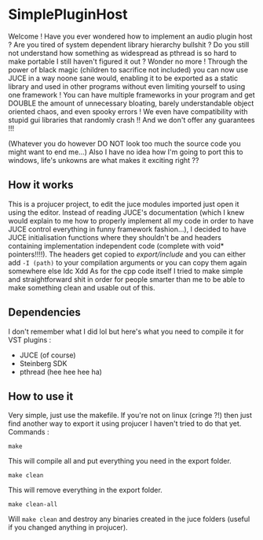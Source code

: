 # SimplePluginHost

Welcome ! Have you ever wondered how to implement an audio plugin host ? Are you tired of system dependent library hierarchy bullshit ? Do you still not understand how something as widespread as pthread is so hard to make portable I still haven't figured it out ? Wonder no more !
Through the power of black magic (children to sacrifice not included) you can now use JUCE in a way noone sane would, enabling it to be exported as a static library and used in other programs without even limiting yourself to using one framework ! You can have multiple frameworks in your program and get DOUBLE the amount of unnecessary bloating, barely understandable object oriented chaos, and even spooky errors ! We even have compatibility with stupid gui libraries that randomly crash !! And we don't offer any guarantees !!!

(Whatever you do however DO NOT look too much the source code you might want to end me...)
Also I have no idea how I'm going to port this to windows, life's unkowns are what makes it exciting right ??

## How it works
This is a projucer project, to edit the juce modules imported just open it using the editor. Instead of reading JUCE's documentation (which I knew would explain to me how to properly implement all my code in order to have JUCE control everything in funny framework fashion...), I decided to have JUCE initialisation functions where they shouldn't be and headers containing implementation independent code (complete with void* pointers!!!!). The headers get copied to _export/include_ and you can either add `-I (path)` to your compilation arguments or you can copy them again somewhere else Idc Xdd
As for the cpp code itself I tried to make simple and straightforward shit in order for people smarter than me to be able to make something clean and usable out of this.

## Dependencies
I don't remember what I did lol but here's what you need to compile it for VST plugins :
- JUCE (of course)
- Steinberg SDK
- pthread (hee hee hee ha)

## How to use it
Very simple, just use the makefile. If you're not on linux (cringe ?!) then just find another way to export it using projucer I haven't tried to do that yet.
Commands :
```console
make
```
This will compile all and put everything you need in the export folder.

```console
make clean
```
This will remove everything in the export folder.

```console
make clean-all
```
Will `make clean` and destroy any binaries created in the juce folders (useful if you changed anything in projucer).
